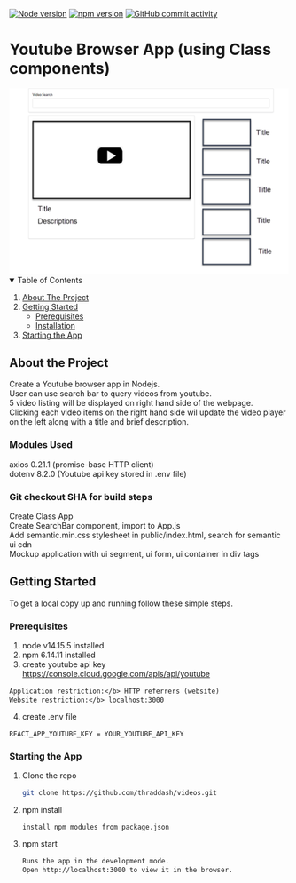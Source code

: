 [![Node version][node-shield]][node-url]
[![npm version][npm-shield]][npm-url]
[![GitHub commit activity][commits-shield]][commits-url]

# Youtube Browser App (using Class components)
<img src="https://github.com/thraddash/videos/blob/master/src/images/mockup.png" width="700" title="Mockup">

<!-- TABLE OF CONTENTS -->
<details open="open">
  <summary>Table of Contents</summary>
  <ol>
    <li>
      <a href="#about-the-project">About The Project</a>
    </li>
    <li>
      <a href="#getting-started">Getting Started</a>
      <ul>
        <li><a href="#prerequisites">Prerequisites</a></li>
        <li><a href="#installation">Installation</a></li>
      </ul>
    </li>
    <li><a href="#Starting the App">Starting the App</a></li>

  </ol>
</details>

## About the Project
Create a Youtube browser app in Nodejs.  
User can use search bar to query videos from youtube.  
5 video listing will be displayed on right hand side of the webpage.  
Clicking each video items on the right hand side wil update the video player on the left along with a title and brief description.

### Modules Used
axios  0.21.1  (promise-base HTTP client)  
dotenv 8.2.0   (Youtube api key stored in .env file)  

### Git checkout SHA for build steps
Create Class App  
Create SearchBar component, import to App.js  
Add semantic.min.css stylesheet in public/index.html, search for semantic ui cdn  
Mockup application with ui segment, ui form, ui container in div tags  

<!-- GETTING STARTED -->
## Getting Started
To get a local copy up and running follow these simple steps.

### Prerequisites
1. node v14.15.5 installed
2. npm 6.14.11 installed
3. create youtube api key https://console.cloud.google.com/apis/api/youtube  
```
Application restriction:</b> HTTP referrers (website)  
Website restriction:</b> localhost:3000  
```
4. create .env file  
```
REACT_APP_YOUTUBE_KEY = YOUR_YOUTUBE_API_KEY
```
  
### Starting the App

1. Clone the repo
   ```sh
   git clone https://github.com/thraddash/videos.git
   ```
2. npm install
   ```
   install npm modules from package.json
   ```
3. npm start
   ```
   Runs the app in the development mode.
   Open http://localhost:3000 to view it in the browser.
   ``` 
   
<!-- MARKDOWN LINKS & IMAGES -->
[node-shield]: https://img.shields.io/badge/node-v14.15.5-blue
[node-url]: https://nodejs.org/
[npm-shield]: https://img.shields.io/badge/npm-v6.14.11-orange
[npm-url]: https://www.npmjs.com/package/npm-install
[commits-shield]: https://img.shields.io/badge/commits-48-green.svg
[commits-url]: https://img.shields.io/github/commit-activity/y/thraddash/videos
[product-screenshot]: /src/images/mockup.png
